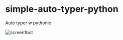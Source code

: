 # simple-auto-typer-python
Auto typer w pythonie

![screen1bot](https://user-images.githubusercontent.com/78592028/214695395-b22b7df3-1cfa-470a-a9b2-e264eb2a8bb0.png)
